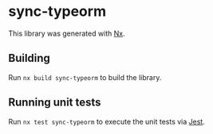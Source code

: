 # sync-typeorm

This library was generated with [Nx](https://nx.dev).

## Building

Run `nx build sync-typeorm` to build the library.

## Running unit tests

Run `nx test sync-typeorm` to execute the unit tests via [Jest](https://jestjs.io).
